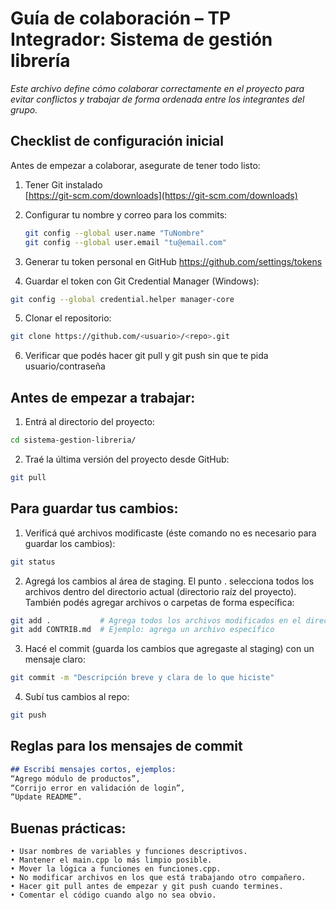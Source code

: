 # Guía de colaboración – TP Integrador: Sistema de gestión librería

*Este archivo define cómo colaborar correctamente en el proyecto para evitar*
*conflictos y trabajar de forma ordenada entre los integrantes del grupo.*

## Checklist de configuración inicial

Antes de empezar a colaborar, asegurate de tener todo listo:

1. Tener Git instalado  
   [https://git-scm.com/downloads](https://git-scm.com/downloads)

2. Configurar tu nombre y correo para los commits:
   ```sh
   git config --global user.name "TuNombre"
   git config --global user.email "tu@email.com"

3. Generar tu token personal en GitHub
    https://github.com/settings/tokens

4. Guardar el token con Git Credential Manager (Windows):
```sh
git config --global credential.helper manager-core
```

5. Clonar el repositorio:
```sh
git clone https://github.com/<usuario>/<repo>.git
```

6. Verificar que podés hacer git pull y git push sin que te pida usuario/contraseña


## Antes de empezar a trabajar:
1. Entrá al directorio del proyecto:
```sh
cd sistema-gestion-libreria/
```

2. Traé la última versión del proyecto desde GitHub:
```sh
git pull
```

## Para guardar tus cambios:
1. Verificá qué archivos modificaste (éste comando no es necesario para guardar los cambios):
```sh
git status
```

2. Agregá los cambios al área de staging.
El punto . selecciona todos los archivos dentro del directorio actual (directorio raíz del proyecto). También podés agregar archivos o carpetas de forma específica:
```sh
git add .           # Agrega todos los archivos modificados en el directorio actual y sus subdirectorios
git add CONTRIB.md  # Ejemplo: agrega un archivo específico
```

3. Hacé el commit (guarda los cambios que agregaste al staging) con un mensaje claro:
```sh
git commit -m "Descripción breve y clara de lo que hiciste"
```

4. Subí tus cambios al repo:
```sh
git push
```

## Reglas para los mensajes de commit
```markdown
## Escribí mensajes cortos, ejemplos:
“Agrego módulo de productos”,
“Corrijo error en validación de login”,
“Update README”.
```

## Buenas prácticas:
```text
• Usar nombres de variables y funciones descriptivos.
• Mantener el main.cpp lo más limpio posible.
• Mover la lógica a funciones en funciones.cpp.
• No modificar archivos en los que está trabajando otro compañero.
• Hacer git pull antes de empezar y git push cuando termines.
• Comentar el código cuando algo no sea obvio.
```